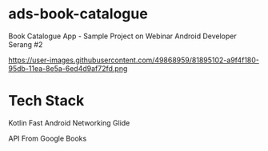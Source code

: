 # ads-book-catalogue
Book Catalogue App - Sample Project on Webinar Android Developer Serang #2

https://user-images.githubusercontent.com/49868959/81895102-a9f4f180-95db-11ea-8e5a-6ed4d9af72fd.png

# Tech Stack
Kotlin
Fast Android Networking
Glide

API From Google Books

